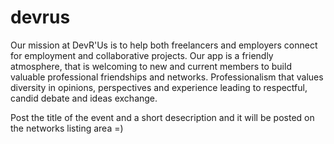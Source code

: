 # devrus

Our mission at DevR'Us is to help both freelancers and employers connect for employment and collaborative projects. Our app is a friendly atmosphere, that is welcoming to new and current members to build valuable professional friendships and networks. Professionalism that values diversity in opinions, perspectives and experience leading to respectful, candid debate and ideas exchange.

Post the title of the event and a short desecription and it will be posted on the networks listing area =)